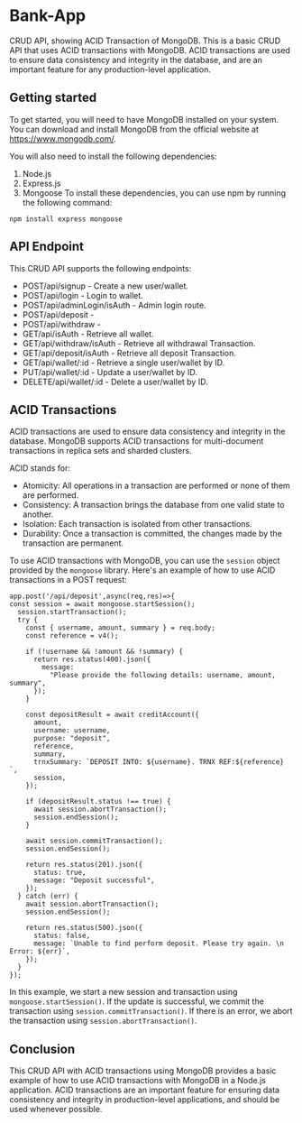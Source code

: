 # Bank-App
CRUD API, showing ACID Transaction of MongoDB.
This is a basic CRUD API that uses ACID transactions with MongoDB. ACID transactions are used to ensure data consistency and integrity in the database, and are an important feature for any production-level application.
## Getting started
To get started, you will need to have MongoDB installed on your system. You can download and install MongoDB from the official website at https://www.mongodb.com/.

You will also need to install the following dependencies:

1. Node.js
2. Express.js
3. Mongoose
To install these dependencies, you can use npm by running the following command:
```
npm install express mongoose
```
## API Endpoint
This CRUD API supports the following endpoints:
- POST/api/signup - Create a new user/wallet.
- POST/api/login - Login to wallet.
- POST/api/adminLogin/isAuth - Admin login route.
- POST/api/deposit - 
- POST/api/withdraw - 
- GET/api/isAuth - Retrieve all wallet.
- GET/api/withdraw/isAuth - Retrieve all withdrawal Transaction.
- GET/api/deposit/isAuth - Retrieve all deposit Transaction.
- GET/api/wallet/:id - Retrieve a single user/wallet by ID.
- PUT/api/wallet/:id - Update a user/wallet by ID.
- DELETE/api/wallet/:id - Delete a user/wallet by ID.
## ACID Transactions
ACID transactions are used to ensure data consistency and integrity in the database. MongoDB supports ACID transactions for multi-document transactions in replica sets and sharded clusters.

ACID stands for:

- Atomicity: All operations in a transaction are performed or none of them are performed.
- Consistency: A transaction brings the database from one valid state to another.
- Isolation: Each transaction is isolated from other transactions.
- Durability: Once a transaction is committed, the changes made by the transaction are permanent.

To use ACID transactions with MongoDB, you can use the `session` object provided by the `mongoose` library. Here's an example of how to use ACID transactions in a POST request:
```
app.post('/api/deposit',async(req,res)=>{
const session = await mongoose.startSession();
  session.startTransaction();
  try {
    const { username, amount, summary } = req.body;
    const reference = v4();

    if (!username && !amount && !summary) {
      return res.status(400).json({
        message:
          "Please provide the following details: username, amount, summary",
      });
    }

    const depositResult = await creditAccount({
      amount,
      username: username,
      purpose: "deposit",
      reference,
      summary,
      trnxSummary: `DEPOSIT INTO: ${username}. TRNX REF:${reference} `,
      session,
    });

    if (depositResult.status !== true) {
      await session.abortTransaction();
      session.endSession();
    }

    await session.commitTransaction();
    session.endSession();

    return res.status(201).json({
      status: true,
      message: "Deposit successful",
    });
  } catch (err) {
    await session.abortTransaction();
    session.endSession();

    return res.status(500).json({
      status: false,
      message: `Unable to find perform deposit. Please try again. \n Error: ${err}`,
    });
  }
});
```
In this example, we start a new session and transaction using `mongoose.startSession()`.
If the update is successful, we commit the transaction using `session.commitTransaction()`. If there is an error, we abort the transaction using `session.abortTransaction()`.
## Conclusion
This CRUD API with ACID transactions using MongoDB provides a basic example of how to use ACID transactions with MongoDB in a Node.js application. ACID transactions are an important feature for ensuring data consistency and integrity in production-level applications, and should be used whenever possible.
